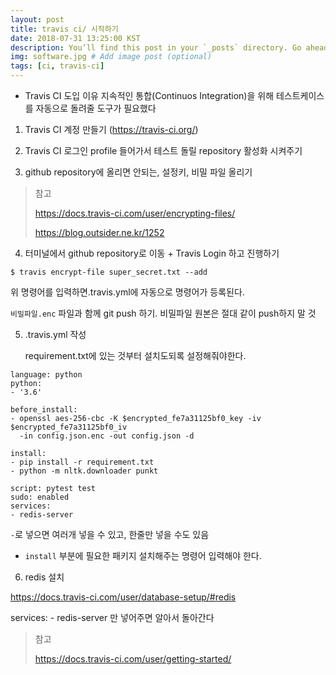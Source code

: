 ```yaml
---
layout: post
title: travis ci/ 시작하기
date: 2018-07-31 13:25:00 KST
description: You’ll find this post in your `_posts` directory. Go ahead and edit it and re-build the site to see your changes. # Add post description (optional)
img: software.jpg # Add image post (optional)
tags: [ci, travis-ci]
---
```


- Travis CI 도입 이유
  지속적인 통합(Continuos Integration)을 위해 테스트케이스를 자동으로 돌려줄 도구가 필요했다



1. Travis CI 계정 만들기 (https://travis-ci.org/)



2. Travis CI 로그인
   profile 들어가서 테스트 돌릴 repository 활성화 시켜주기



3. github repository에 올리면 안되는, 설정키, 비밀 파일 올리기

> 참고
>
> https://docs.travis-ci.com/user/encrypting-files/
>
> https://blog.outsider.ne.kr/1252



4. 터미널에서 github repository로 이동 + Travis Login 하고 진행하기

```
$ travis encrypt-file super_secret.txt --add
```
위 명령어를 입력하면.travis.yml에 자동으로 명령어가 등록된다.

`비밀파일.enc` 파일과 함께 git push 하기. 비밀파일 원본은 절대 같이 push하지 말 것



5. .travis.yml 작성

   requirement.txt에 있는 것부터 설치도되록 설정해줘야한다.

```
language: python
python:
- '3.6'

before_install:
- openssl aes-256-cbc -K $encrypted_fe7a31125bf0_key -iv $encrypted_fe7a31125bf0_iv
  -in config.json.enc -out config.json -d

install:
- pip install -r requirement.txt
- python -m nltk.downloader punkt

script: pytest test
sudo: enabled
services:
- redis-server
```

`-`로 넣으면 여러개 넣을 수 있고, 한줄만 넣을 수도 있음

- `install` 부분에 필요한 패키지 설치해주는 명령어 입력해야 한다.



6. redis 설치

https://docs.travis-ci.com/user/database-setup/#redis

services: - redis-server 만 넣어주면 알아서 돌아간다





> 참고
>
> https://docs.travis-ci.com/user/getting-started/